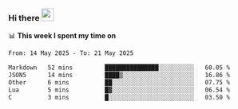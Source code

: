 ### Hi there <a href="https://www.gautamkrishnar.com/"><img src="https://media.giphy.com/media/hvRJCLFzcasrR4ia7z/giphy.gif" width="25px"></a>

📊 **This week I spent my time on**

<!--START_SECTION:waka-->

```txt
From: 14 May 2025 - To: 21 May 2025

Markdown   52 mins         ███████████████░░░░░░░░░░   60.05 %
JSON5      14 mins         ████▒░░░░░░░░░░░░░░░░░░░░   16.86 %
Other      6 mins          ██░░░░░░░░░░░░░░░░░░░░░░░   07.75 %
Lua        5 mins          █▓░░░░░░░░░░░░░░░░░░░░░░░   06.54 %
C          3 mins          █░░░░░░░░░░░░░░░░░░░░░░░░   03.50 %
```

<!--END_SECTION:waka-->
